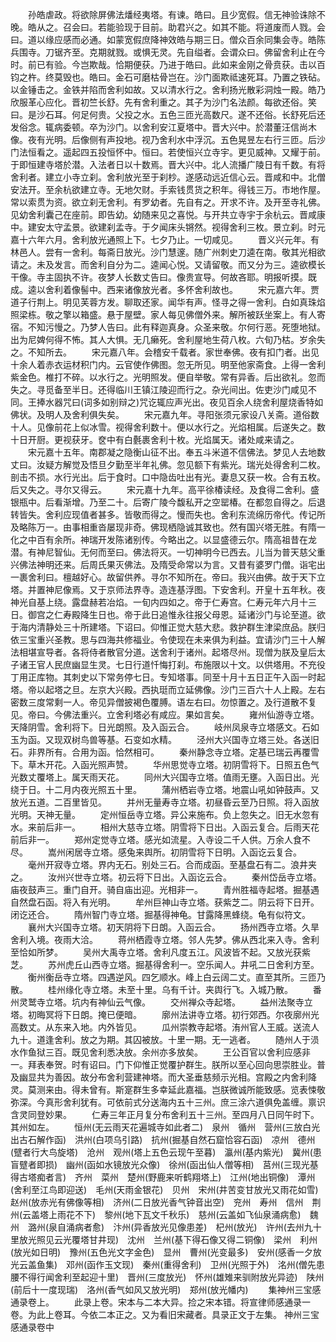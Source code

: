 <!-- { "loadSidebar": true } -->
　　孙皓虐政。将欲除屏佛法燔经夷塔。有谏。皓曰。且少宽假。信无神验诛除不晚。皓从之。召会曰。若能验现于目前。助君兴之。如其不能。将道废而人戮。会曰。道以缘应感而必通。如蒙宽假庶降神效皓与期三日。僧众百余同集会寺。皓陈兵围寺。刀锯齐至。克期就戮。或惧无灵。先自缢者。会谓众曰。佛留舍利止在今时。前已有验。今岂欺哉。恰期便获。乃进于皓曰。此如来金刚之骨贲获。击以百钧之杵。终莫毁也。皓曰。金石可磨枯骨岂在。沙门面欺祗速死耳。乃置之铁砧。以金锤击之。金铁并陷而舍利如故。又以清水行之。舍利扬光散彩洞烛一殿。皓乃欣服革心应化。晋初竺长舒。先有舍利重之。其子为沙门名法颜。每欲还俗。笑曰。是沙石耳。何足何贵。父投之水。五色三匝光高数尺。遂不还俗。长舒死后还发俗念。辄病委顿。卒为沙门。以舍利安江夏塔中。晋大兴中。於潜董汪信尚木像。夜有光明。后像侧有声投地。视乃舍利水中浮沉。五色晃昱左右行三匝。后沙门法恒看之。遥起四五投恒怀中。恒曰。若使恒兴立寺宇。更见威神。又耀于前。于即恒建寺塔於潜。入法者日以十数焉。晋大兴中。北人流播广陵日有千数。有将舍利者。建立小寺立刹。舍利放光至于刹杪。遂感动远近信心云。晋咸和中。北僧安法开。至余杭欲建立寺。无地欠财。手索钱贯货之积年。得钱三万。市地作屋。常以索贯为资。欲立刹无舍利。有罗幼者。先自有之。开求不许。及开至寺礼佛。见幼舍利囊己在座前。即告幼。幼随来见之喜悦。与开共立寺宇于余杭云。晋咸康中。建安太守孟景。欲建刹孟寺。于夕闻床头锵然。视得舍利三枚。景立刹。时元嘉十六年六月。舍利放光通照上下。七夕乃止。一切咸见。
　　晋义兴元年。有林邑人。尝有一舍利。每斋日放光。沙门慧邃。随广州刺史刀逵在南。敬其光相欲请之。未及发言。而舍利自分为二。逵闻心悦。又请留敬。而又分为三。逵欲模长干像。寺主固执不许。夜梦人长数丈告曰。像贵宣导。何故吝耶。明报听摸。既成。逵以舍利着像髻中。西来诸像放光者。多怀舍利故也。
　　宋元嘉六年。贾道子行荆上。明见芙蓉方发。聊取还家。闻华有声。怪寻之得一舍利。白如真珠焰照梁栋。敬之擎以箱盛。悬于屋壁。家人每见佛僧外来。解所被跃坐案上。有人寄宿。不知污慢之。乃梦人告曰。此有释迦真身。众圣来敬。尔何行恶。死堕地狱。出为尼婢何得不怖。其人大惧。无几癞死。舍利屋地生荷八枚。六旬乃枯。岁余失之。不知所去。
　　宋元嘉八年。会稽安千载者。家世奉佛。夜有扣门者。出见十余人着赤衣运材积门内。云官使作佛图。忽无所见。明至他家斋食。上得一舍利紫金色。椎打不碎。以水行之。光明照发。便自举敬。常有异香。后出欲礼。忽而失之。寻觅备至半日。还得临川王镇江陵迎而行之。杂光间出。佐吏沙门咸见不同。王捧水器咒曰(词多如别辩之)咒讫辄应声光出。夜见百余人绕舍利屋烧香特如佛状。及明人及舍利俱失矣。
　　宋元嘉九年。寻阳张须元家设八关斋。道俗数十人。见像前花上似冰雪。视得舍利数十。便以水行之。光焰相属。后遂失之。数十日开厨。更视获牙。奁中有白氎裹舍利十枚。光焰属天。诸处咸来请之。
　　宋元嘉十五年。南郡凝之隐衡山征不出。奉五斗米道不信佛法。梦见人去地数丈曰。汝疑方解觉及悟旦夕勤至半年礼佛。忽见额下有紫光。瑞光处得舍利二枚。剖击不损。水行光出。后于食时。口中隐齿吐出有光。妻息又获一枚。合有五枚。后又失之。寻尔又得云。
　　宋元嘉十九年。高平徐椿读经。及食得二舍利。盛银瓶中。后看渐增。乃至二十。后寄广陵今馥私开之空罂椿。在都忽自得之。后退转皆失。舍利应现值者甚多。皆敬而得之。慢而失也。舍利东流绵历帝代。传记所及略陈万一。由事相重沓屡现非奇。佛现栖隐诚其致也。然有国兴塔无胜。有隋一化之中百有余所。神瑞开发陈诸别传。今略出之。以显盛德云尔。隋高祖昔在龙潜。有神尼智仙。无何而至曰。佛法将灭。一切神明今已西去。儿当为普天慈父重兴佛法神明还来。后周氏果灭佛法。及隋受命常以为言。又昔有婆罗门僧。诣宅出一裹舍利曰。檀越好心。故留供养。寻尔不知所在。帝曰。我兴由佛。故于天下立塔。并置神尼像焉。又于京师法界寺。造连基浮图。下安舍利。开皇十五年秋。夜神光自基上绕。露盘赫若冶焰。一旬内四如之。帝于仁寿宫。仁寿元年六月十三日。御宫之仁寿殿降生日也。帝于此日追惟永往报父母恩。延诸沙门与论至道。欲于海内清静处三十所建塔。下诏曰。仰惟正觉大慈大悲。救护群生津梁庶品。朕归依三宝重兴圣教。思与四海共修福业。令使现在未来俱为利益。宜请沙门三十人解法相堪宣导者。各将侍者散官分道。送舍利于诸州。起塔尽州。现僧为朕及皇后太子诸王官人民庶幽显生灵。七日行道忏悔打刹。布施限以十文。以供塔用。不充役丁用正库物。其刺史以下常务停七日。专知塔事。同至十月十五日正午入函一时起塔。帝以起塔之旦。左京大兴殿。西执珽而立延佛像。沙门三百六十人上殿。左右密数三度常剩一人。帝见异僧披褐色覆膊。语左右曰。勿惊置之。及行道散不复见。帝曰。今佛法重兴。立舍利塔必有咸应。果如言矣。
　　雍州仙游寺立塔。天降阴雪。舍利将下。日光朗照。及入函云合。
　　岐州凤泉寺立塔感文。石如玉为函。又现双树鸟兽等基。石变如水精。
　　泾州大兴国寺立塔三处。各送旧石。非界所有。合用为函。恰然相可。
　　秦州静念寺立塔。定基已瑞云再覆雪下。草木开花。入函光照声赞。
　　华州思觉寺立塔。初阴雪将下。日照五色气光数丈覆塔上。属天雨天花。
　　同州大兴国寺立塔。值雨无壅。入函日出。光绕于日。十二月内夜光照五十里。
　　蒲州栖岩寺立塔。地震山吼如钟鼓声。又放光五道。二百里皆见。
　　并州无量寿寺立塔。初昼昏云至乃日照。将入函放光明。天神无量。
　　定州恒岳寺立塔。异公来施布。负上忽失之。旧无水忽有水。来前后非一。
　　相州大慈寺立塔。阴雪将下日出。入函云复合。后雨天花前后非一。
　　郑州定觉寺立塔。感光如流星。入寺设二千人供。万余人食不尽。
　　嵩州闲居寺立塔。感兔来舆所。初阴雪将下日明。入函讫云复合。
　　毫州开寂寺立塔。界内无石。别处三石。合而成函。至基盘石有二。浪井夹之。
　　汝州兴世寺立塔。初云将下日出。入函讫云合。
　　秦州岱岳寺立塔。庙夜鼓声三。重门自开。骑自庙出迎。光相非一。
　　青州胜福寺起塔。掘基遇自然盘石函。将入有光明。
　　牟州巨神山寺立塔。获紫芝二。阴云将下日开。闭讫还合。
　　隋州智门寺立塔。掘基得神龟。甘露降黑蜂绕。龟有似符文。
　　襄州大兴国寺立塔。初天阴将下日朗。入函云合。
　　扬州西寺立塔。久旱舍利入境。夜雨大洽。
　　蒋州栖霞寺立塔。邻人先梦。佛从西北来入寺。舍利至恰如所梦。
　　吴州大禹寺立塔。舍利凡度五江。风波皆不起。又放光获紫芝。
　　苏州虎丘山西寺立塔。掘基得舍利一。空乐闻人。井吼二日舍利方至。
　　衡州衡岳寺立塔。四遇逆风。四乞顺水。峰上白云阔二丈。直至其所。三匝乃散。
　　桂州缘化寺立塔。未至十里。乌有千计。夹舆行飞。入城乃散。
　　番州灵鹫寺立塔。坑内有神仙云气像。
　　交州禅众寺起塔。
　　益州法聚寺立塔。初晦冥将下日朗。掩已便暗。
　　廓州法讲寺立塔。初行郊西。尔夜廓州光高数丈。从东来入地。内外皆见。
　　瓜州崇教寺起塔。洧州官人王威。送流人九十。道逢舍利。放之为期。其囚被放。十里一期。无一逃者。
　　随州人于涢水作鱼狱三百。既见舍利悉决放。余州亦多放矣。
　　王公百官以舍利应感非一。拜表奉贺。时有诏曰。门下仰惟正觉覆护群生。朕所以至心回向思崇胜业。普及幽显共为善因。故分布舍利营建神塔。而大圣垂慈频示光相。宫殿之内舍利降灵。莫测来由。得未曾有。斯寔群生多幸延此嘉福。岂朕微诚所能致感。览表悚敬弥深。今真形舍利犹有。可依前式分送海内五十三州。庶三涂六道俱免盖缠。禀识含灵同登妙果。
　　仁寿三年正月复分布舍利五十三州。至四月八日同午时下。其州如左。
　　恒州(无云雨天花遍城寺如此者二)　泉州　循州　营州(三放白光出古石解作函)　洪州(白项乌引路)　抗州(掘基自然石窟恰容石函)　凉州　德州(躄者行大鸟旋塔)　沧州　观州(塔上五色云现午至暮)　瀛州(基内紫光)　冀州(患盲躄者即损)　幽州(函如水镜放光众像)　徐州(函出仙人僧等相)　莒州(三现光基得古塔痴者言)　齐州　菜州　楚州(野鹿来听鹤翔塔上)　江州(地出铜像)　潭州(舍利至江鸟即迎送)　毛州(天雨金银花)　贝州　宋州(井苦变甘放光又雨花如雪)　赵州(放赤光有佛像等相)　济州(二日放光香气钟音出空)　兖州　寿州　信州　荆州(云盖塔上雨花不下)　黎州(地下瓦文千秋乐)　慈州(云盖如飞仙泉涌病愈)　魏州　潞州(泉自涌病者愈)　汴州(异香放光见像患差)　杞州(放光)　许州(去州九十里放光照见云光覆塔甘井现)　沈州　兰州(基下得石像又得二铜像)　梁州　利州(放光如日明)　豫州(五色光文字金色)　显州　曹州(光变最多)　安州(感香一夕放光云盖鱼集)　邓州(函作玉文现)　秦州(重得舍利)　卫州(光照于外)　洺州(僧先患腰不得行闻舍利至起迎十里)　晋州(三度放光)　怀州(雄雉来驯附放光异迹)　陕州(前后十一度现瑞)　洛州(香气如风又放光明)　郑州(放光幡内)
　　集神州三宝感通录卷上。
　　此录上卷。宋本与二本大异。捡之宋本错。将宣律师感通录一卷。为此上卷耳。今依二本正之。又为看旧宋藏者。具录正文于左集。
神州三宝感通录卷中

